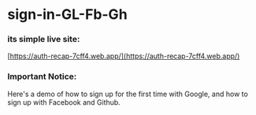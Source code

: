 # sign-in-GL-Fb-Gh

### its simple live site:
[https://auth-recap-7cff4.web.app/](https://auth-recap-7cff4.web.app/)

### Important Notice:
Here's a demo of how to sign up for the first time with Google, and how to sign up with Facebook and Github.